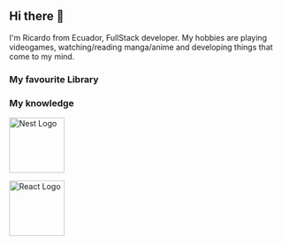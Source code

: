 ## Hi there 👋
I'm Ricardo from Ecuador, FullStack developer. My hobbies are playing videogames, watching/reading manga/anime and developing things that come to my mind.
### My favourite Library

### My knowledge
<div display='grid'>
  <p align="flex-start">
    <a href="http://nestjs.com/" target="blank"><img src="https://nestjs.com/img/logo-small.svg" width="100" alt="Nest Logo" /></a>
  </p>
  <p align="flex-start">
    <a href="https://react.dev" target="blank"><img src="https://upload.wikimedia.org/wikipedia/commons/thumb/3/30/React_Logo_SVG.svg/1200px-React_Logo_SVG.svg.png" width="100" alt="React Logo" /></a>
  </p>
</div>


<!--
**Bricardo2/Bricardo2** is a ✨ _special_ ✨ repository because its `README.md` (this file) appears on your GitHub profile.

Here are some ideas to get you started:

- 🔭 I’m currently working on ...
- 🌱 I’m currently learning ...
- 👯 I’m looking to collaborate on ...
- 🤔 I’m looking for help with ...
- 💬 Ask me about ...
- 📫 How to reach me: ...
- 😄 Pronouns: ...
- ⚡ Fun fact: ...
-->
